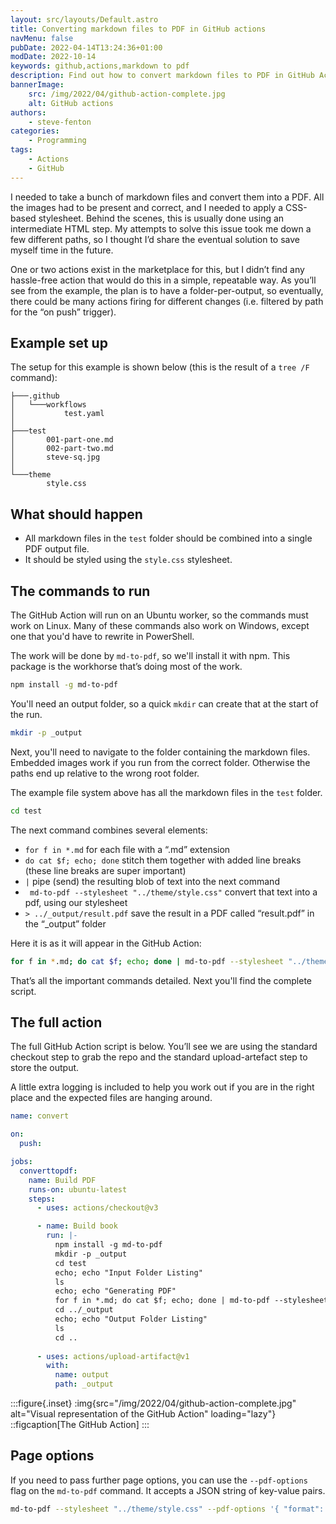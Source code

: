 ```yaml
---
layout: src/layouts/Default.astro
title: Converting markdown files to PDF in GitHub actions
navMenu: false
pubDate: 2022-04-14T13:24:36+01:00
modDate: 2022-10-14
keywords: github,actions,markdown to pdf
description: Find out how to convert markdown files to PDF in GitHub Actions.
bannerImage:
    src: /img/2022/04/github-action-complete.jpg
    alt: GitHub actions
authors:
    - steve-fenton
categories:
    - Programming
tags:
    - Actions
    - GitHub
---
```


I needed to take a bunch of markdown files and convert them into a PDF. All the images had to be present and correct, and I needed to apply a CSS-based stylesheet. Behind the scenes, this is usually done using an intermediate HTML step. My attempts to solve this issue took me down a few different paths, so I thought I’d share the eventual solution to save myself time in the future.

One or two actions exist in the marketplace for this, but I didn’t find any hassle-free action that would do this in a simple, repeatable way. As you’ll see from the example, the plan is to have a folder-per-output, so eventually, there could be many actions firing for different changes (i.e. filtered by path for the “on push” trigger).

## Example set up

The setup for this example is shown below (this is the result of a `tree /F` command):

```
├───.github
│   └───workflows
│           test.yaml
│
├───test
│       001-part-one.md
│       002-part-two.md
│       steve-sq.jpg
│
└───theme
        style.css
```

## What should happen

- All markdown files in the `test` folder should be combined into a single PDF output file.
- It should be styled using the `style.css` stylesheet.

## The commands to run

The GitHub Action will run on an Ubuntu worker, so the commands must work on Linux. Many of these commands also work on Windows, except one that you'd have to rewrite in PowerShell.

The work will be done by `md-to-pdf`, so we'll install it with npm. This package is the workhorse that’s doing most of the work.

```bash
npm install -g md-to-pdf
```

You'll need an output folder, so a quick `mkdir` can create that at the start of the run.

```bash
mkdir -p _output
```

Next, you'll need to navigate to the folder containing the markdown files. Embedded images work if you run from the correct folder. Otherwise the paths end up relative to the wrong root folder.

The example file system above has all the markdown files in the `test` folder.

```bash
cd test
```

The next command combines several elements:

- `for f in *.md` for each file with a “.md” extension
- `do cat $f; echo; done` stitch them together with added line breaks (these line breaks are super important)
- `|` pipe (send) the resulting blob of text into the next command
- ` md-to-pdf --stylesheet "../theme/style.css"` convert that text into a pdf, using our stylesheet
- `> ../_output/result.pdf` save the result in a PDF called “result.pdf” in the “\_output” folder

Here it is as it will appear in the GitHub Action:

```bash
for f in *.md; do cat $f; echo; done | md-to-pdf --stylesheet "../theme/style.css" > ../_output/blue-paper.pdf
```

That’s all the important commands detailed. Next you'll find the complete script.

## The full action

The full GitHub Action script is below. You’ll see we are using the standard checkout step to grab the repo and the standard upload-artefact step to store the output.

A little extra logging is included to help you work out if you are in the right place and the expected files are hanging around.

```yaml
name: convert

on:
  push:

jobs:
  converttopdf:
    name: Build PDF
    runs-on: ubuntu-latest
    steps:
      - uses: actions/checkout@v3

      - name: Build book
        run: |-
          npm install -g md-to-pdf
          mkdir -p _output
          cd test
          echo; echo "Input Folder Listing"
          ls
          echo; echo "Generating PDF"
          for f in *.md; do cat $f; echo; done | md-to-pdf --stylesheet "../theme/style.css" > ../_output/blue-paper.pdf
          cd ../_output
          echo; echo "Output Folder Listing"
          ls
          cd ..
      
      - uses: actions/upload-artifact@v1
        with:
          name: output
          path: _output
```

:::figure{.inset}
:img{src="/img/2022/04/github-action-complete.jpg" alt="Visual representation of the GitHub Action" loading="lazy"}
::figcaption[The GitHub Action]
:::

## Page options

If you need to pass further page options, you can use the `--pdf-options` flag on the `md-to-pdf` command. It accepts a JSON string of key-value pairs.

```bash
md-to-pdf --stylesheet "../theme/style.css" --pdf-options '{ "format": "a4", "margin": "40mm 40mm", "printBackground": true, "preferCSSPageSize": true }
```
